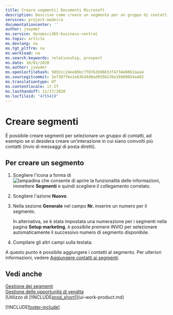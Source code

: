 ```yaml
---
title: Creare segmenti| Documenti Microsoft
description: Descrive come creare un segmento per un gruppo di contatti in Business Central, ad esempio, per rivolgersi a diversi contatti tramite messaggi di posta diretti.
services: project-madeira
documentationcenter: ''
author: jswymer
ms.service: dynamics365-business-central
ms.topic: article
ms.devlang: na
ms.tgt_pltfrm: na
ms.workload: na
ms.search.keywords: relationship, prospect
ms.date: 10/01/2020
ms.author: jswymer
ms.openlocfilehash: 5092cc24ee86bc7f87b2b96653f473448062aaa4
ms.sourcegitcommit: 2e7307fbe1eb3b34d0ad9356226a19409054a402
ms.translationtype: HT
ms.contentlocale: it-IT
ms.lasthandoff: 12/17/2020
ms.locfileid: "4755419"
---
```

# <a name="create-segments"></a>Creare segmenti
È possibile creare segmenti per selezionare un gruppo di contatti, ad esempio se si desidera creare un'interazione in cui siano coinvolti più contatti (invio di messaggi di posta diretti).

## <a name="to-create-a-segment"></a>Per creare un segmento
1. Scegliere l'icona a forma di ![lampadina che consente di aprire la funzionalità delle informazioni](media/ui-search/search_small.png "Informazioni sull'operazione che si desidera eseguire"), immettere **Segmenti** e quindi scegliere il collegamento correlato.
2. Scegliere l'azione **Nuovo**.
3. Nella sezione **Generale** nel campo **Nr.** inserire un numero per il segmento.

    In alternativa, se è stata impostata una numerazione per i segmenti nella pagina **Setup marketing**, è possibile premere INVIO per selezionare automaticamente il successivo numero di segmento disponibile.
4. Compilare gli altri campi sulla testata.

A questo punto è possibile aggiungere i contatti al segmento. Per ulteriori informazioni, vedere [Aggiungere contatti ai segmenti](marketing-add-contact-segment.md).

## <a name="see-also"></a>Vedi anche
[Gestione dei segmenti](marketing-segments.md)  
[Gestione delle opportunità di vendita](marketing-manage-sales-opportunities.md)  
[Utilizzo di [!INCLUDE[prod_short](includes/prod_short.md)]](ui-work-product.md)  


[!INCLUDE[footer-include](includes/footer-banner.md)]